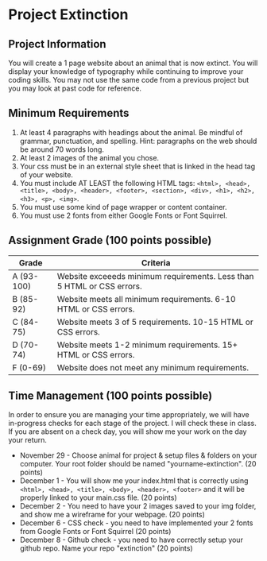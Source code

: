 # Project Extinction

## Project Information

You will create a 1 page website about an animal that is now extinct. You will display your knowledge of typography while continuing to improve your coding skills. You may not use the same code from a previous project but you may look at past code for reference.

## Minimum Requirements

1. At least 4 paragraphs with headings about the animal. Be mindful of grammar, punctuation, and spelling. Hint: paragraphs on the web should be around 70 words long.
2. At least 2 images of the animal you chose.
3. Your css must be in an external style sheet that is linked in the head tag of your website.
4. You must include AT LEAST the following HTML tags: `<html>, <head>, <title>, <body>, <header>, <footer>, <section>, <div>, <h1>, <h2>, <h3>, <p>, <img>`.
5. You must use some kind of page wrapper or content container.
6. You must use 2 fonts from either Google Fonts or Font Squirrel.

## Assignment Grade (100 points possible)

|   Grade    |                                Criteria                                |
|------------|------------------------------------------------------------------------|
| A (93-100) | Website exceeeds minimum requirements. Less than 5 HTML or CSS errors. |
| B (85-92)  | Website meets all minimum requirements. 6-10 HTML or CSS errors.       |
| C (84-75)  | Website meets 3 of 5 requirements. 10-15 HTML or CSS errors.           |
| D (70-74)  | Website meets 1-2 minimum requirements. 15+ HTML or CSS errors.        |
| F (0-69)   | Website does not meet any minimum requirements.                        |

## Time Management (100 points possible)

In order to ensure you are managing your time appropriately, we will have in-progress checks for each stage of the project. I will check these in class. If you are absent on a check day, you will show me your work on the day your return.

* November 29 - Choose animal for project & setup files & folders on your computer. Your root folder should be named "yourname-extinction". (20 points)
* December 1 - You will show me your index.html that is correctly using `<html>, <head>, <title>, <body>, <header>, <footer>` and it will be properly linked to your main.css file. (20 points)
* December 2 - You need to have your 2 images saved to your img folder, and show me a wireframe for your webpage. (20 points)
* December 6 - CSS check - you need to have implemented your 2 fonts from Google Fonts or Font Squirrel (20 points)
* December 8 - Github check - you need to have correctly setup your github repo. Name your repo "extinction" (20 points)